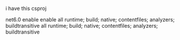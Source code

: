i have this csproj

<Project Sdk="Microsoft.NET.Sdk.Web">

  <PropertyGroup>
    <TargetFramework>net6.0</TargetFramework>
    <Nullable>enable</Nullable>
    <ImplicitUsings>enable</ImplicitUsings>
  </PropertyGroup>

  <ItemGroup>
    <Compile Remove="Controllers\COAController.cs\**" />
    <Content Remove="Controllers\COAController.cs\**" />
    <EmbeddedResource Remove="Controllers\COAController.cs\**" />
    <None Remove="Controllers\COAController.cs\**" />
  </ItemGroup>

  <ItemGroup>
    <PackageReference Include="Dapper" Version="2.1.4" />
    <PackageReference Include="Emgu.CV" Version="4.10.0.5680" />
    <PackageReference Include="Emgu.CV.runtime.windows" Version="4.10.0.5680" />
    <PackageReference Include="MailKit" Version="4.0.0" />
    <PackageReference Include="Microsoft.Data.SqlClient" Version="5.1.4" />
    <PackageReference Include="Microsoft.EntityFrameworkCore" Version="6.0.36" />
    <PackageReference Include="Microsoft.EntityFrameworkCore.Design" Version="6.0.36">
      <PrivateAssets>all</PrivateAssets>
      <IncludeAssets>runtime; build; native; contentfiles; analyzers; buildtransitive</IncludeAssets>
    </PackageReference>
    <PackageReference Include="Microsoft.EntityFrameworkCore.SqlServer" Version="6.0.36" />
    <PackageReference Include="Microsoft.EntityFrameworkCore.Tools" Version="6.0.36">
      <PrivateAssets>all</PrivateAssets>
      <IncludeAssets>runtime; build; native; contentfiles; analyzers; buildtransitive</IncludeAssets>
    </PackageReference>
    <PackageReference Include="Microsoft.VisualStudio.Web.CodeGeneration.Design" Version="6.0.18" />
  </ItemGroup>

  <ItemGroup>
    <Folder Include="wwwroot\CapturedImage\" />
    <Folder Include="wwwroot\lib\jquery-validation\dist\" />
  </ItemGroup>

  <ItemGroup>
    <None Include="wwwroot\faceApi\face_landmark_68_model-shard1" />
    <None Include="wwwroot\faceApi\tiny_face_detector_model-shard1" />
  </ItemGroup>

</Project>
